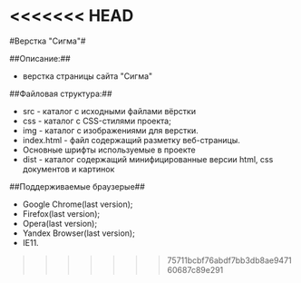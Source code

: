 <<<<<<< HEAD
=======
#Верстка "Сигма"#

##Описание:##

   * верстка страницы сайта "Сигма" 

##Файловая структура:##
   * src - каталог с исходными файлами вёрстки
   * css - каталог с CSS-стилями проекта;
   * img - каталог с изображениями для верстки.
   * index.html - файл содержащий разметку веб-страницы.
   * Основные шрифты используемые в проекте
   * dist - каталог содержащий минифицированные версии html, css документов и картинок

##Поддерживаемые браузерыe##

   * Google Chrome(last version);
   * Firefox(last version);
   * Opera(last version);
   * Yandex Browser(last version);
   * IE11.
>>>>>>> 75711bcbf76abdf7bb3db8ae947160687c89e291
